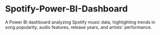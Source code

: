 # Spotify-Power-BI-Dashboard
A Power BI dashboard analyzing Spotify music data, highlighting trends in song popularity, audio features, release years, and artists' performance.
